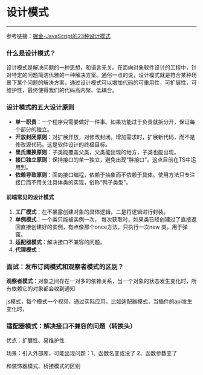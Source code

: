 # 设计模式

------

参考链接：[掘金-JavaScript的23种设计模式](https://juejin.cn/post/7072175210874535967#heading-49)

### 什么是设计模式？

设计模式是解决问题的一种思想，和语言无关。在面向对象软件设计的工程中，针对特定的问题简洁优雅的一种解决方案。通俗一点的说，设计模式就是符合某种场景下某个问题的解决方案，通过设计模式可以增加代码的可重用性，可扩展性，可维护性，最终使得我们的代码高内聚、低耦合。

### 设计模式的五大设计原则

- **单一职责**：一个程序只需要做好一件事。如果功能过于负责就拆分开，保证每个部分的独立。
- **开放封闭原则**：对扩展开放，对修改封闭。增加需求时，扩展新代码，而不是修改源代码。这是软件设计的终极目标。
- **里氏置换原则**：子类能覆盖父类，父类能出现的地方，子类也能出现。
- **接口独立原则**：保持接口的单一独立，避免出现“胖接口”。这点目前在TS中运用到。
- **依赖导致原则**：面向接口编程，依赖于抽象而不依赖于具体。使用方法只专注接口而不用关注具体类的实现，俗称“鸭子类型”。

#### 前端常见的设计模式

1. **工厂模式**：在不暴露创建对象的具体逻辑，二是将逻辑进行封装。
2. **单例模式**：一个类只能被实例一次， 每次获取时，如果类已经创建过了直接返回直接创建好的实例，有点像那个once方法，只执行一次new 类。用于弹窗。
3. **适配器模式**：解决接口不兼容的问题。
4. **代理模式**：

### 面试：发布订阅模式和观察者模式的区别？

**观察者模式**：对象之间存在一对多的依赖关系，当一个对象的状态发生变化时，所有依赖它的对象都会收到通知



js模式，每个模式一个视频，通过实际应用，比如适配器模式，当插件的api发生变化时，



### 适配器模式：解决接口不兼容的问题（转换头）

优点：扩展性、易维护性

场景：引入外部库，可能出现问题：1、函数名变或没了 2、函数参数变了 

和装饰器模式、桥接模式的区别